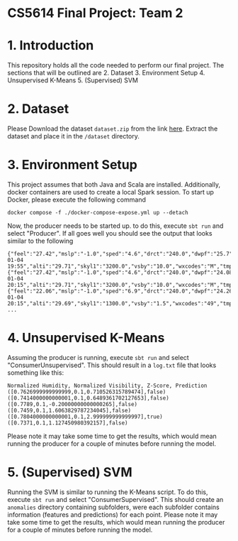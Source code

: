 # CS5614 Final Project: Team 2

# 1. Introduction
This repository holds all the code needed to perform our final project. The sections that will be
outlined are
2. Dataset
3. Environment Setup
4. Unsupervised K-Means
5. (Supervised) SVM

# 2. Dataset
Please Download the dataset ```dataset.zip``` from the link [here](https://drive.google.com/file/d/1F-y6uGPsqYKT8SugCivMT1efaJV79iKJ/view?usp=share_link).
Extract the dataset and place it in the ```/dataset``` directory.


# 3. Environment Setup
This project assumes that both Java and Scala are installed. Additionally, docker containers are used
to create a local Spark session. To start up Docker, please execute the following command

```docker compose -f ./docker-compose-expose.yml up --detach```

Now, the producer needs to be started up. to do this, execute
```sbt run``` and select "Producer".
If all goes well you should see the output that looks similar to the following
```
{"feel":"27.42","mslp":"-1.0","sped":"4.6","drct":"240.0","dwpf":"25.7","ice_acceretion_1hr":"M","relh":"77.28","skyc1":"OVC","p01m":"0.00","valid":"2013-01-04 19:55","alti":"29.71","skyl1":"3200.0","vsby":"10.0","wxcodes":"M","tmpf":"32.0","station":"FSO"}
{"feel":"27.42","mslp":"-1.0","sped":"4.6","drct":"240.0","dwpf":"24.08","ice_acceretion_1hr":"M","relh":"72.24","skyc1":"OVC","p01m":"0.00","valid":"2013-01-04 20:15","alti":"29.71","skyl1":"3200.0","vsby":"10.0","wxcodes":"M","tmpf":"32.0","station":"FSO"}
{"feel":"22.06","mslp":"-1.0","sped":"6.9","drct":"240.0","dwpf":"24.26","ice_acceretion_1hr":"M","relh":"81.81","skyc1":"OVC","p01m":"0.00","valid":"2013-01-04 20:15","alti":"29.69","skyl1":"1300.0","vsby":"1.5","wxcodes":"49","tmpf":"29.12","station":"CDA"}
...
```

# 4. Unsupervised K-Means
Assuming the producer is running, execute ```sbt run``` and select "ConsumerUnsupervised".
This should result in a ```log.txt``` file that looks something like this:
```
Normalized Humidity, Normalized Visibility, Z-Score, Prediction
([0.7626999999999999,0.1,0.710526315789474],false)
([0.7414000000000001,0.1,0.6489361702127653],false)
([0.7789,0.1,-0.20000000000000265],false)
([0.7459,0.1,1.6063829787234045],false)
([0.7804000000000001,0.1,2.999999999999997],true)
([0.7371,0.1,1.127450980392157],false)
```
Please note it may take some time to get the results, which would mean
running the producer for a couple of minutes before running the model.

# 5. (Supervised) SVM
Running the SVM is similar to running the K-Means script. To do this,
execute ```sbt run``` and select "ConsumerSupervised". This should
create an ```anomalies``` directory containing subfolders, were each
subfolder contains information (features and predictions) for each point.
Please note it may take some time to get the results, which would mean
running the producer for a couple of minutes before running the model.

